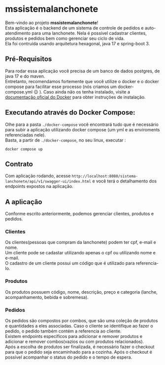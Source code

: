# mssistemalanchonete


Bem-vindo ao projeto **mssistemalanchonete**!  
Esta aplicação é o backend de um sistema de controle de pedidos e auto-atendimento para uma lanchonete. Nela é possível cadastrar clientes, produtos e pedidos bem como gerenciar seu ciclo de vida.  
Ela foi contruída usando arquitetura hexagonal, java 17 e spring-boot 3.

## Pré-Requisitos
Para rodar essa aplicação você precisa de um banco de dados postgres, de java 17 e do maven.  
Entretanto, recomendamos fortemente que você utilize o docker e o docker compose para facilitar esse processo (nós criamos um docker-compose.yml :wink: ). 
Caso ainda não os tenha instalado, visite a [documentação oficial do Docker](https://docs.docker.com/get-docker/) para obter instruções de instalação.

## Executando através do Docker Compose:

Olhe para a pasta `./docker-compose` você encontrará tudo que é necessário para subir a aplicação utilizando docker compose (um yml e as enviroments referenciadas nele).  
Basta, a partir de `./docker-compose`, no seu linux, executar :  
```
docker compose up
```

## Contrato
Com aplicação rodando, acesse `http://localhost:8080/sistema-lanchonete/api/v1/swagger-ui/index.html` e você terá o detalhamento dos endpoints expostos na aplicação.

## A aplicação
Conforme escrito anteriormente, podemos gerenciar clientes, produtos e pedidos.

### Clientes
Os clientes(pessoas que compram da lanchonete) podem ter cpf, e-mail e nome.  
Um cliente pode se cadastar utilizando apenas o cpf ou utilizando nome e e-mail.  
O cadastro de um cliente possui um código que é utilizado para referencia-lo. 

### Produtos
Os produtos possuem código, nome, descrição, preço e categoria (lanche, acompanhamento, bebida e sobremesa).

### Pedidos
Os pedidos são compostos por combos, que são uma coleção de produtos e quantidades a eles associadas. Caso o cliente se identifique ao fazer o pedido, o pedido também contém a referencia ao cliente.  
Existem endpoints específicos para adicionar e remover produtos e adicionar e remover combos(vazios ou com produtos relacionados).  
Após a escolha de produtos ser finalizada, é necessário fazer o checkout para que o pedido seja encaminhado para a cozinha.
Após o checkout é possível acompanhar o status do pedido e o tempo de espera.